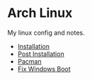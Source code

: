 # Arch Linux

My linux config and notes.

- [Installation](installation.md)
- [Post Installation](post-installation.md)
- [Pacman](pacman.md)
- [Fix Windows Boot](fix-win-boot.md)
